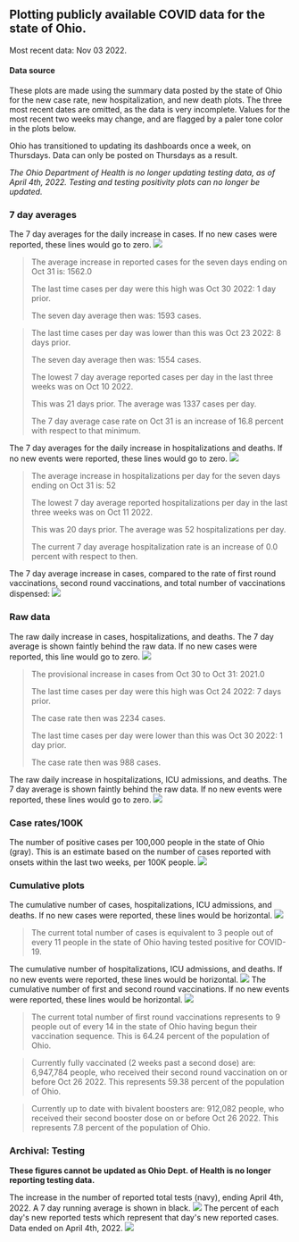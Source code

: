 ## Plotting publicly available COVID data for the state of Ohio. 

Most recent data: Nov 03 2022. 

#### Data source
These plots are made using the summary data posted by the state of Ohio for the new case rate,
    new hospitalization, and new death plots. The three most recent dates are omitted, as the data is very incomplete. Values for the most recent two weeks may change, and are flagged by a paler tone color in the plots below. 

Ohio has transitioned to updating its dashboards once a week, on Thursdays. Data can only be posted on Thursdays as a result. 

*The Ohio Department of Health is no longer updating testing data, as of April 4th, 2022. Testing and testing positivity plots can no longer be updated.* 

### 7 day averages
The 7 day averages for the daily increase in cases. If no new cases were reported, these lines would go to zero.
![](7dayaverage_cases.png)

>The average increase in reported cases for the seven days ending on Oct 31 is: 1562.0
>
>The last time cases per day were this high was Oct 30 2022: 1 day prior.
>
>The seven day average then was: 1593 cases.

>
>The last time cases per day was lower than this was Oct 23 2022: 8 days prior.
>
>The seven day average then was: 1554 cases.
>
>The lowest 7 day average reported cases per day in the last three weeks was on Oct 10 2022.
>
>This was 21 days prior. The average was 1337 cases per day.
>
>The 7 day average case rate on Oct 31 is an increase of 16.8 percent with respect to that minimum.

The 7 day averages for the daily increase in hospitalizations and deaths. If no new events were reported, these lines would go to zero.
![](7dayaverage_hospital.png)

>The average increase in hospitalizations per day for the seven days ending on Oct 31 is: 52
>
>The lowest 7 day average reported hospitalizations per day in the last three weeks was on Oct 11 2022.
>
>This was 20 days prior. The average was 52 hospitalizations per day.
>
>The current 7 day average hospitalization rate is an increase of 0.0 percent with respect to then.

The 7 day average increase in cases, compared to the rate of first round vaccinations, second round vaccinations, and total number of vaccinations dispensed:
![](DailyVaccinationsCases.png)

### Raw data
The raw daily increase in cases, hospitalizations, and deaths. The 7 day average is shown faintly behind the raw data. If no new cases were reported, this line would go to zero.
![](DailyCases.png)

>The provisional increase in cases from Oct 30 to Oct 31: 2021.0 
>
>The last time cases per day were this high was Oct 24 2022: 7 days prior. 
>
>The case rate then was 2234 cases.
>
>The last time cases per day were lower than this was Oct 30 2022: 1 day prior. 
>
>The case rate then was 988 cases.

The raw daily increase in hospitalizations, ICU admissions, and deaths. The 7 day average is shown faintly behind the raw data. If no new events were reported, these lines would go to zero.
![](DailyHospitalizations.png)

### Case rates/100K 

The number of positive cases per 100,000 people in the state of Ohio (gray). This is an estimate based on the number of cases reported with onsets within the last two weeks, per 100K people.
![](7dayaverage_rate.png)
### Cumulative plots
The cumulative number of cases, hospitalizations, ICU admissions, and deaths. If no new cases were reported, these lines would be horizontal.
![](Cases.png)

>The current total number of cases is equivalent to 3 people out of every 11 people in the state of Ohio having tested positive for COVID-19.

The cumulative number of hospitalizations, ICU admissions, and deaths. If no new events were reported, these lines would be horizontal.
![](Hospitalizations.png)
The cumulative number of first and second round vaccinations. If no new events were reported, these lines would be horizontal.
![](Vaccinations.png)

>The current total number of first round vaccinations represents to 9 people out of every 14 in the state of Ohio having begun their vaccination sequence.
>This is 64.24 percent of the population of Ohio.

>Currently fully vaccinated (2 weeks past a second dose) are: 6,947,784 people, who received their second round vaccination on or before Oct 26 2022.
>This represents 59.38 percent of the population of Ohio.

>Currently up to date with bivalent boosters are: 912,082 people, who received their second booster dose on or before Oct 26 2022.
>This represents 7.8 percent of the population of Ohio.

### Archival: Testing
**These figures cannot be updated as Ohio Dept. of Health is no longer reporting testing data.**

The increase in the number of reported total tests (navy), ending April 4th, 2022. A 7 day running average is shown in black.
![](DailyTests.png)
The percent of each day's new reported tests which represent that day's new reported cases. Data ended on April 4th, 2022.
![](percentpositive_tests.png)


